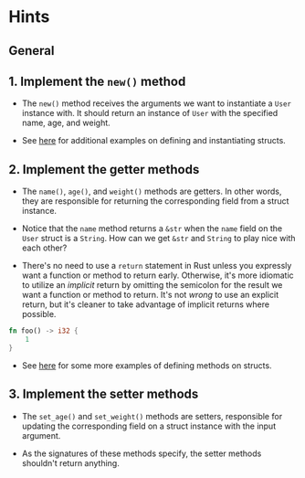 # Hints

## General

## 1. Implement the `new()` method

- The `new()` method receives the arguments we want to instantiate a `User` instance with. It should return an instance of `User` with the specified name, age, and weight.

- See [here](https://doc.rust-lang.org/book/ch05-01-defining-structs.html) for additional examples on defining and instantiating structs.

## 2. Implement the getter methods

- The `name()`, `age()`, and `weight()` methods are getters. In other words, they are responsible for returning the corresponding field from a struct instance.

- Notice that the `name` method returns a `&str` when the `name` field on the `User` struct is a `String`. How can we get `&str` and `String` to play nice with each other?

- There's no need to use a `return` statement in Rust unless you expressly want a function or method to return early. Otherwise, it's more idiomatic to utilize an _implicit_ return by omitting the semicolon for the result we want a function or method to return. It's not _wrong_ to use an explicit return, but it's cleaner to take advantage of implicit returns where possible.

```rust
fn foo() -> i32 {
    1
}
```

- See [here](https://doc.rust-lang.org/book/ch05-03-method-syntax.html) for some more examples of defining methods on structs.

## 3. Implement the setter methods

- The `set_age()` and `set_weight()` methods are setters, responsible for updating the corresponding field on a struct instance with the input argument.

- As the signatures of these methods specify, the setter methods shouldn't return anything.

